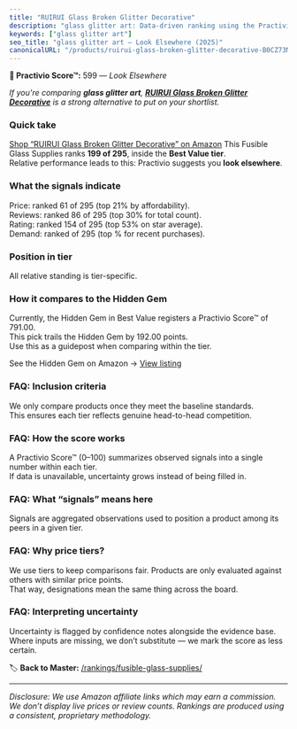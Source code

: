```yaml
---
title: "RUIRUI Glass Broken Glitter Decorative"
description: "glass glitter art: Data-driven ranking using the Practivio Score™. Positioned by quality, value, demand, findability, momentum."
keywords: ["glass glitter art"]
seo_title: "glass glitter art — Look Elsewhere (2025)"
canonicalURL: "/products/ruirui-glass-broken-glitter-decorative-B0CZ73M452/"
---
```


**🚫 Practivio Score™:** 599 — _Look Elsewhere_


*If you're comparing **glass glitter art**, **[RUIRUI Glass Broken Glitter Decorative](https://www.amazon.com/dp/B0CZ73M452?tag=practivio-20)** is a strong alternative to put on your shortlist.*
### Quick take
[Shop “RUIRUI Glass Broken Glitter Decorative” on Amazon](https://www.amazon.com/dp/B0CZ73M452?tag=practivio-20)
This Fusible Glass Supplies ranks **199 of 295**, inside the **Best Value tier**.  
Relative performance leads to this: Practivio suggests you **look elsewhere**.

### What the signals indicate
Price: ranked 61 of 295 (top 21% by affordability).  
Reviews: ranked 86 of 295 (top 30% for total count).  
Rating: ranked 154 of 295 (top 53% on star average).  
Demand: ranked  of 295 (top % for recent purchases).

### Position in tier
All relative standing is tier-specific.

### How it compares to the Hidden Gem
Currently, the Hidden Gem in Best Value registers a Practivio Score™ of 791.00.  
This pick trails the Hidden Gem by 192.00 points.  
Use this as a guidepost when comparing within the tier.  

See the Hidden Gem on Amazon → [View listing](https://www.amazon.com/dp/B081SFJ66D?tag=practivio-20)

### FAQ: Inclusion criteria
We only compare products once they meet the baseline standards.  
This ensures each tier reflects genuine head-to-head competition.

### FAQ: How the score works
A Practivio Score™ (0–100) summarizes observed signals into a single number within each tier.  
If data is unavailable, uncertainty grows instead of being filled in.

### FAQ: What “signals” means here
Signals are aggregated observations used to position a product among its peers in a given tier.

### FAQ: Why price tiers?
We use tiers to keep comparisons fair. Products are only evaluated against others with similar price points.  
That way, designations mean the same thing across the board.

### FAQ: Interpreting uncertainty
Uncertainty is flagged by confidence notes alongside the evidence base.  
Where inputs are missing, we don’t substitute — we mark the score as less certain.


🏷️ **Back to Master:** [/rankings/fusible-glass-supplies/](/rankings/fusible-glass-supplies/)

---
_Disclosure: We use Amazon affiliate links which may earn a commission. We don’t display live prices or review counts. Rankings are produced using a consistent, proprietary methodology._
